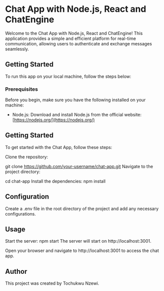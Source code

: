 # Chat App with Node.js, React and ChatEngine

Welcome to the Chat App with Node.js, React and ChatEngine! This application provides a simple and efficient platform for real-time communication, allowing users to authenticate and exchange messages seamlessly.

## Getting Started

To run this app on your local machine, follow the steps below:

### Prerequisites

Before you begin, make sure you have the following installed on your machine:

- Node.js: Download and install Node.js from the official website: [https://nodejs.org/](https://nodejs.org/)


## Getting Started
To get started with the Chat App, follow these steps:

Clone the repository:

git clone https://github.com/your-username/chat-app.git
Navigate to the project directory:

cd chat-app
Install the dependencies:
npm install

## Configuration
Create a .env file in the root directory of the project and add any necessary configurations.

## Usage
Start the server:
npm start
The server will start on http://localhost:3001.

Open your browser and navigate to http://localhost:3001 to access the chat app.

## Author
This project was created by Tochukwu Nzewi. 
